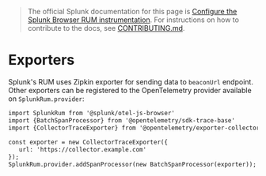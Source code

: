 > The official Splunk documentation for this page is [Configure the Splunk Browser RUM instrumentation](https://quickdraw.splunk.com/redirect/?product=Observability&location=github.rum.configuration&version=current). For instructions on how to contribute to the docs, see [CONTRIBUTING.md](../CONTRIBUTING#documentation.md).

# Exporters

Splunk's RUM uses Zipkin exporter for sending data to `beaconUrl` endpoint. Other exporters can be registered to the OpenTelemetry provider available on `SplunkRum.provider`:

```html
import SplunkRum from '@splunk/otel-js-browser'
import {BatchSpanProcessor} from '@opentelemetry/sdk-trace-base'
import {CollectorTraceExporter} from '@opentelemetry/exporter-collector'
 
const exporter = new CollectorTraceExporter({
   url: 'https://collector.example.com'
});
SplunkRum.provider.addSpanProcessor(new BatchSpanProcessor(exporter));
```
